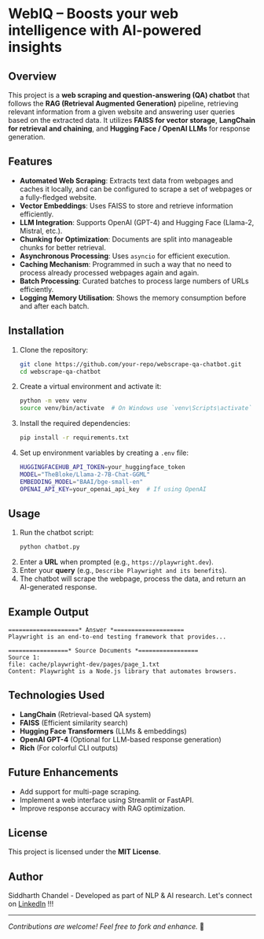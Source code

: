 # WebIQ – Boosts your web intelligence with AI-powered insights

## Overview
This project is a **web scraping and question-answering (QA) chatbot** that follows the **RAG (Retrieval Augmented Generation)** pipeline, retrieving relevant information from a given website and answering user queries based on the extracted data. It utilizes **FAISS for vector storage**, **LangChain for retrieval and chaining**, and **Hugging Face / OpenAI LLMs** for response generation.

## Features
- **Automated Web Scraping**: Extracts text data from webpages and caches it locally, and can be configured to scrape a set of webpages or a fully-fledged website.
- **Vector Embeddings**: Uses FAISS to store and retrieve information efficiently.
- **LLM Integration**: Supports OpenAI (GPT-4) and Hugging Face (Llama-2, Mistral, etc.).
- **Chunking for Optimization**: Documents are split into manageable chunks for better retrieval.
- **Asynchronous Processing**: Uses `asyncio` for efficient execution.
- **Caching Mechanism**: Programmed in such a way that no need to process already processed webpages again and again.
- **Batch Processing**: Curated batches to process large numbers of URLs efficiently.
- **Logging Memory Utilisation**: Shows the memory consumption before and after each batch.

## Installation

1. Clone the repository:
    ```sh
    git clone https://github.com/your-repo/webscrape-qa-chatbot.git
    cd webscrape-qa-chatbot
    ```

2. Create a virtual environment and activate it:
    ```sh
    python -m venv venv
    source venv/bin/activate  # On Windows use `venv\Scripts\activate`
    ```

3. Install the required dependencies:
    ```sh
    pip install -r requirements.txt
    ```

4. Set up environment variables by creating a `.env` file:
    ```sh
    HUGGINGFACEHUB_API_TOKEN=your_huggingface_token
    MODEL="TheBloke/Llama-2-7B-Chat-GGML"
    EMBEDDING_MODEL="BAAI/bge-small-en"
    OPENAI_API_KEY=your_openai_api_key  # If using OpenAI
    ```

## Usage

1. Run the chatbot script:
    ```sh
    python chatbot.py
    ```
2. Enter a **URL** when prompted (e.g., `https://playwright.dev`).
3. Enter your **query** (e.g., `Describe Playwright and its benefits`).
4. The chatbot will scrape the webpage, process the data, and return an AI-generated response.

## Example Output
```
====================* Answer *====================
Playwright is an end-to-end testing framework that provides...

=================* Source Documents *=================
Source 1:
file: cache/playwright-dev/pages/page_1.txt
Content: Playwright is a Node.js library that automates browsers.
```

## Technologies Used
- **LangChain** (Retrieval-based QA system)
- **FAISS** (Efficient similarity search)
- **Hugging Face Transformers** (LLMs & embeddings)
- **OpenAI GPT-4** (Optional for LLM-based response generation)
- **Rich** (For colorful CLI outputs)

## Future Enhancements
- Add support for multi-page scraping.
- Implement a web interface using Streamlit or FastAPI.
- Improve response accuracy with RAG optimization.

## License
This project is licensed under the **MIT License**.

## Author
Siddharth Chandel - Developed as part of NLP & AI research.
Let's connect on [LinkedIn](https://www.linkedin.com/in/siddharth-chandel-001097245/) !!!

---
_Contributions are welcome! Feel free to fork and enhance._ 🚀
